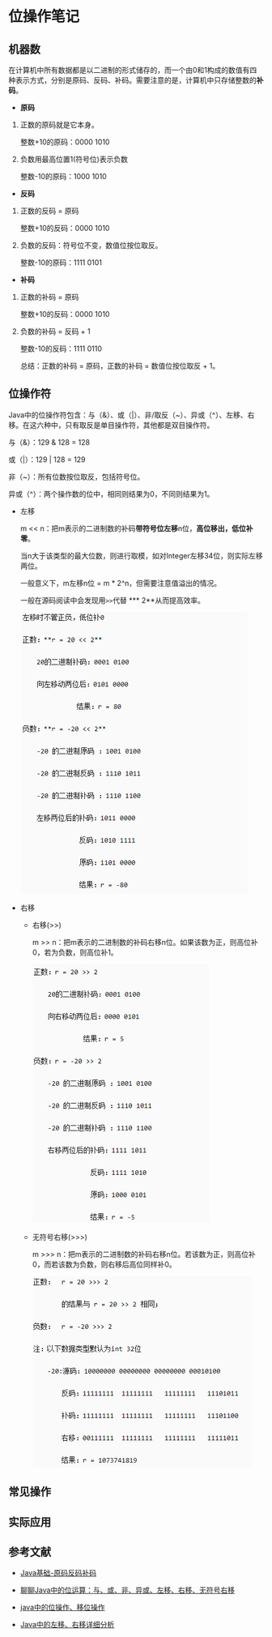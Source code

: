 

# 位操作笔记

## 机器数

在计算机中所有数据都是以二进制的形式储存的，而一个由0和1构成的数值有四种表示方式，分别是原码、反码、补码。需要注意的是，计算机中只存储整数的**补码**。

- **原码**

1. 正数的原码就是它本身。

   整数+10的原码：0000 1010

2. 负数用最高位置1(符号位)表示负数

   整数-10的原码：1000 1010

- **反码**

1. 正数的反码 = 原码

   整数+10的反码：0000 1010

2. 负数的反码：符号位不变，数值位按位取反。

   整数-10的原码：1111 0101

- **补码**

1. 正数的补码 = 原码

   整数+10的反码：0000 1010

2. 负数的补码 = 反码 + 1

   整数-10的反码：1111 0110

   总结：正数的补码 = 原码，正数的补码 = 数值位按位取反 + 1。

## 位操作符

Java中的位操作符包含：与（&）、或（|）、非/取反（~）、异或（^）、左移、右移。在这六种中，只有取反是单目操作符，其他都是双目操作符。

与（&）：129 & 128 = 128

或（|）：129 | 128 = 129

非（~）：所有位数按位取反，包括符号位。

异或（^）：两个操作数的位中，相同则结果为0，不同则结果为1。

- 左移

  m << n：把m表示的二进制数的补码**带符号位左移**n位，**高位移出，低位补零**。

  当n大于该类型的最大位数，则进行取模，如对Integer左移34位，则实际左移两位。

  一般意义下，m左移n位 = m * 2^n，但需要注意值溢出的情况。

  一般在源码阅读中会发现用`>>`代替 *** 2**从而提高效率。

  <img src="./img/左移.PNG"/>

- 右移

  - 右移(>>)

    m >> n：把m表示的二进制数的补码右移n位。如果该数为正，则高位补0，若为负数，则高位补1。

    <img src="./img/右移.PNG"/>

  - 无符号右移(>>>)

    m >>> n：把m表示的二进制数的补码右移n位。若该数为正，则高位补0，而若该数为负数，则右移后高位同样补0。

    <img src="./img/无符号右移.PNG"/>

## 常见操作



## 实际应用



## 参考文献

- [Java基础-原码反码补码](https://www.cnblogs.com/yinzhengjie/p/8666354.html)
- [聊聊Java中的位运算：与、或、非、异或、左移、右移、无符号右移](https://cloud.tencent.com/developer/article/1587912)

- [java中的位操作、移位操作](https://www.cnblogs.com/zhjh256/p/12540585.html)
- [Java中的左移、右移详细分析](https://blog.csdn.net/kaixuansui/article/details/92806813)